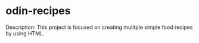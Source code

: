 # odin-recipes
Description: This project is focused on creating mulitple simple food recipes by using HTML. 